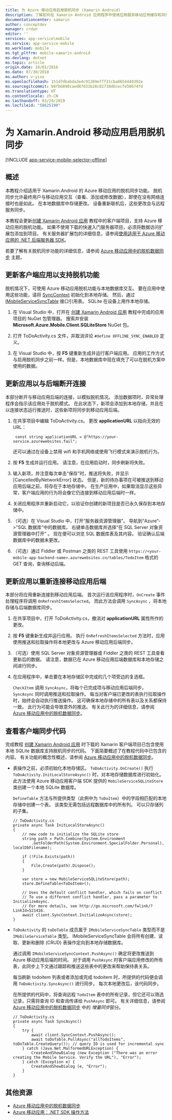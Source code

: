 ```yaml
---
title: 为 Azure 移动应用启用脱机同步 (Xamarin Android)
description: 了解如何在 Xamarin Android 应用程序中使用应用服务移动应用缓存和同步脱机数据
documentationcenter: xamarin
author: conceptdev
manager: crdun
editor: ''
services: app-service\mobile
ms.service: app-service-mobile
ms.workload: mobile
ms.tgt_pltfrm: mobile-xamarin-android
ms.devlang: dotnet
ms.topic: article
origin.date: 10/01/2016
ms.date: 07/30/2018
ms.author: v-yiso
ms.openlocfilehash: 151d7dbabda3e4c91289efff31cba8654449392e
ms.sourcegitcommit: b8fb6890caed87831b28c82738d6cecfe50674fd
ms.translationtype: HT
ms.contentlocale: zh-CN
ms.lasthandoff: 03/29/2019
ms.locfileid: "58625190"
---
```

# <a name="enable-offline-sync-for-your-xamarinandroid-mobile-app"></a>为 Xamarin.Android 移动应用启用脱机同步

[!INCLUDE [app-service-mobile-selector-offline](../../includes/app-service-mobile-selector-offline.md)]

## <a name="overview"></a>概述

本教程介绍适用于 Xamarin.Android 的 Azure 移动应用的脱机同步功能。 脱机同步允许最终用户与移动应用交互（查看、添加或修改数据），即使在没有网络连接时也是如此。 在本地数据库中存储更改。
设备重新联机后，这些更改会与远程服务同步。

本教程会更新[创建 Xamarin Android 应用] 教程中的客户端项目，支持 Azure 移动应用的脱机功能。 如果不使用下载的快速入门服务器项目，必须将数据访问扩展包添加到项目。 有关服务器扩展包的详细信息，请参阅[使用适用于 Azure 移动应用的 .NET 后端服务器 SDK](./app-service-mobile-dotnet-backend-how-to-use-server-sdk.md)。

若要了解有关脱机同步功能的详细信息，请参阅 [Azure 移动应用中的脱机数据同步] 主题。

## <a name="update-the-client-app-to-support-offline-features"></a>更新客户端应用以支持脱机功能

脱机情况下，可使用 Azure 移动应用脱机功能与本地数据库交互。 要在应用中使用这些功能，请将 [SyncContext] 初始化到本地存储。 然后，通过 [IMobileServiceSyncTable](https://docs.azure.cn/zh-cn/dotnet/api/microsoft.windowsazure.mobileservices.sync.imobileservicesynctable?view=azure-dotnet) 接口引用表。 SQLite 在设备上用作本地存储。

1. 在 Visual Studio 中，打开在 [创建 Xamarin Android 应用] 教程中完成的应用项目的 NuGet 包管理器。  搜索并安装 **Microsoft.Azure.Mobile.Client.SQLiteStore** NuGet 包。

2. 打开 ToDoActivity.cs 文件，并取消评论 `#define OFFLINE_SYNC_ENABLED` 定义。

3. 在 Visual Studio 中，按 **F5** 键重新生成并运行客户端应用。 应用的工作方式与启用脱机同步之前一样。但是，本地数据库中现在填充了可以在脱机方案中使用的数据。

## <a name="update-sync"></a>更新应用以与后端断开连接

本部分断开与移动应用后端的连接，以模拟脱机情况。 添加数据项时，异常处理程序会指示该应用处于脱机模式。 在此状态下，新项会添加到本地存储，并且在以连接状态运行推送时，这些新项将同步到移动应用后端。

1. 在共享项目中编辑 ToDoActivity.cs。 更改 **applicationURL** 以指向无效的 URL：

    ```
     const string applicationURL = @"https://your-service.azurewebsites.fail";
    ```

    还可以通过在设备上禁用 wifi 和手机网络或使用飞行模式来演示脱机行为。

2. 按 **F5** 生成并运行应用。 请注意，在应用启动时，同步刷新将失败。

3. 输入新项，并注意每次单击“保存”时，推送将失败，并显示 [CancelledByNetworkError] 状态。 但是，新的待办事项在可被推送到移动应用后端之前，将存在于本地存储中。  在生产应用中，如果取消显示这些异常，客户端应用的行为将会像它仍连接到移动应用后端时一样。

4. 关闭应用程序并重新启动它，以验证你创建的新项目是否已永久保存到本地存储中。

5. （可选）在 Visual Studio 中，打开“服务器资源管理器”。 导航到“Azure”->“SQL 数据库”中的数据库。 右键单击数据库并选择“在 SQL Server 对象资源管理器中打开” 。 现在便可以浏览 SQL 数据库表及其内容。 验证确认后端数据库中的数据未更改。

6. （可选）通过 Fiddler 或 Postman 之类的 REST 工具使用 `https://<your-mobile-app-backend-name>.azurewebsites.cn/tables/TodoItem` 格式的 GET 查询，查询移动后端。

## <a name="update-online-app"></a>更新应用以重新连接移动应用后端

本部分将应用重新连接到移动应用后端。 首次运行该应用程序时，`OnCreate` 事件处理程序将调用 `OnRefreshItemsSelected`。 而此方法会调用 `SyncAsync` ，将本地存储与后端数据库同步。

1. 在共享项目中，打开 ToDoActivity.cs，撤消对 **applicationURL** 属性所作的更改。

2. 按 **F5** 键重新生成并运行应用。 执行 `OnRefreshItemsSelected` 方法时，应用使用推送和拉取操作将本地更改与 Azure 移动应用后端同步。

3. （可选）使用 SQL Server 对象资源管理器或 Fiddler 之类的 REST 工具查看更新后的数据。 请注意，数据已在 Azure 移动应用后端数据库和本地存储之间进行同步。

4. 在应用程序中，单击要在本地存储区中完成的几个项旁边的复选框。

   `CheckItem` 调用 `SyncAsync`，将每个已完成项与移动应用后端同步。 `SyncAsync` 同时调用推送和拉取操作。 每当对客户端已更改的表执行拉取操作时，始终会自动执行推送操作。 这可确保本地存储中的所有表以及关系都保持一致。 此行为可能会导致意外的推送。 有关此行为的详细信息，请参阅 [Azure 移动应用中的脱机数据同步]。

## <a name="review-the-client-sync-code"></a>查看客户端同步代码

完成教程 [创建 Xamarin Android 应用] 时下载的 Xamarin 客户端项目已包含使用本地 SQLite 数据库支持脱机同步的代码。 下面简要概述了在教程代码中已包含的内容。 有关功能的概念性概述，请参阅 [Azure 移动应用中的脱机数据同步]。

* 表操作之前，必须初始化本地存储区。 `ToDoActivity.OnCreate()` 执行 `ToDoActivity.InitLocalStoreAsync()` 时，对本地存储数据库进行初始化。 此方法使用 Azure 移动应用客户端 SDK 提供的 `MobileServiceSQLiteStore` 类创建一个本地 SQLite 数据库。

    `DefineTable` 方法与所提供类型（此例中为 `ToDoItem`）中的字段相匹配的本地存储中创建一个表。 该类型无需包括远程数据库中的所有列。 可以只存储列的子集。

    ```
    // ToDoActivity.cs
    private async Task InitLocalStoreAsync()
    {
        // new code to initialize the SQLite store
        string path = Path.Combine(System.Environment
            .GetFolderPath(System.Environment.SpecialFolder.Personal), localDbFilename);

        if (!File.Exists(path))
        {
            File.Create(path).Dispose();
        }

        var store = new MobileServiceSQLiteStore(path);
        store.DefineTable<ToDoItem>();

        // Uses the default conflict handler, which fails on conflict
        // To use a different conflict handler, pass a parameter to InitializeAsync.
        // For more details, see http://go.microsoft.com/fwlink/?LinkId=521416.
        await client.SyncContext.InitializeAsync(store);
    }
    ```

* `ToDoActivity` 的 `toDoTable` 成员属于 `IMobileServiceSyncTable` 类型而不是 `IMobileServiceTable` 类型。 IMobileServiceSyncTable 会将所有创建、读取、更新和删除 (CRUD) 表操作定向到本地存储数据库。

    通过调用 `IMobileServiceSyncContext.PushAsync()` 确定将更改推送到 Azure 移动应用后端的时间。 对于调用 `PushAsync` 时客户端应用修改的所有表，此同步上下文通过跟踪和推送这些表中的更改来帮助保持表关系。

    每当刷新 todoitem 列表或者添加或完成 todoitem 时，所提供的代码便会调用 `ToDoActivity.SyncAsync()` 进行同步。 每次本地更改后，该代码同步。

    在所提供的代码中，将查询远程 `TodoItem` 表中的所有记录，但它还可以筛选记录，只需将查询 ID 和查询传递给 `PushAsync` 即可。 有关详细信息，请参阅 [Azure 移动应用中的脱机数据同步] 中的 *增量同步*部分。

    ```
    // ToDoActivity.cs
    private async Task SyncAsync()
    {
        try {
            await client.SyncContext.PushAsync();
            await toDoTable.PullAsync("allTodoItems", toDoTable.CreateQuery()); // query ID is used for incremental sync
        } catch (Java.Net.MalformedURLException) {
            CreateAndShowDialog (new Exception ("There was an error creating the Mobile Service. Verify the URL"), "Error");
        } catch (Exception e) {
            CreateAndShowDialog (e, "Error");
        }
    }
    ```

## <a name="additional-resources"></a>其他资源

* [Azure 移动应用中的脱机数据同步]
* [Azure 移动应用：.NET SDK 操作方法][8]

<!-- URLs. -->
[创建 Xamarin Android 应用]: ./app-service-mobile-xamarin-android-get-started.md
[Azure 移动应用中的脱机数据同步]: ./app-service-mobile-offline-data-sync.md

<!-- Images -->

<!-- URLs. -->
[创建 Xamarin Android 应用]: ./app-service-mobile-xamarin-android-get-started.md
[Azure 移动应用中的脱机数据同步]: ./app-service-mobile-offline-data-sync.md
[Xamarin Studio]: http://xamarin.com/download
[Xamarin extension]: http://xamarin.com/visual-studio
[SyncContext]: https://msdn.microsoft.com/zh-cn/library/azure/microsoft.windowsazure.mobileservices.mobileserviceclient.synccontext(v=azure.10).aspx
[8]: ./app-service-mobile-dotnet-how-to-use-client-library.md